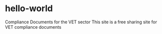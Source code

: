 # hello-world
Compliance Documents for the VET sector
This site is a free sharing site for VET compliance documents

